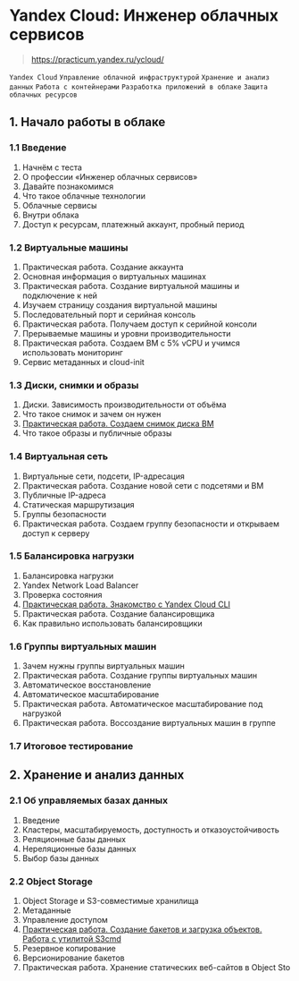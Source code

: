 # Yandex Cloud: Инженер облачных сервисов
> https://practicum.yandex.ru/ycloud/

`Yandex Cloud` `Управление облачной инфраструктурой` `Хранение и анализ данных` `Работа с контейнерами` 
`Разработка приложений в облаке` `Защита облачных ресурсов`

## 1. Начало работы в облаке
### 1.1 Введение
1. Начнём с теста
2. О профессии «Инженер облачных сервисов»
3. Давайте познакомимся
4. Что такое облачные технологии
5. Облачные сервисы
6. Внутри облака
7. Доступ к ресурсам, платежный аккаунт, пробный период

### 1.2 Виртуальные машины
1. Практическая работа. Создание аккаунта
2. Основная информация о виртуальных машинах
3. Практическая работа. Создание виртуальной машины и подключение к ней
4. Изучаем страницу создания виртуальной машины
5. Последовательный порт и серийная консоль
6. Практическая работа. Получаем доступ к серийной консоли
7. Прерываемые машины и уровни производительности
8. Практическая работа. Создаем ВМ с 5% vCPU и учимся использовать мониторинг
9. Сервис метаданных и cloud-init

### 1.3 Диски, снимки и образы
1. Диски. Зависимость производительности от объёма
2. Что такое снимок и зачем он нужен
3. [Практическая работа. Создаем снимок диска ВМ](1_3_2_create_snapshot.md)
4. Что такое образы и публичные образы

### 1.4 Виртуальная сеть
1. Виртуальные сети, подсети, IP-адресация
2. Практическая работа. Создание новой сети с подсетями и ВМ
3. Публичные IP-адреса
4. Статическая маршрутизация
5. Группы безопасности
6. Практическая работа. Создаем группу безопасности и открываем доступ к серверу

### 1.5 Балансировка нагрузки
1. Балансировка нагрузки
2. Yandex Network Load Balancer
3. Проверка состояния
4. [Практическая работа. Знакомство с Yandex Cloud CLI](1_5_4_yandex_cloud_cli.md)
5. Практическая работа. Создание балансировщика
6. Как правильно использовать балансировщики

### 1.6 Группы виртуальных машин
1. Зачем нужны группы виртуальных машин
2. Практическая работа. Создание группы виртуальных машин
3. Автоматическое восстановление
4. Автоматическое масштабирование
5. Практическая работа. Автоматическое масштабирование под нагрузкой
6. Практическая работа. Воссоздание виртуальных машин в группе

### 1.7 Итоговое тестирование


## 2. Хранение и анализ данных
### 2.1 Об управляемых базах данных
1. Введение
2. Кластеры, масштабируемость, доступность и отказоустойчивость
3. Реляционные базы данных
4. Нереляционные базы данных
5. Выбор базы данных

### 2.2 Object Storage
1. Object Storage и S3-совместимые хранилища
2. Метаданные
3. Управление доступом
4. [Практическая работа. Создание бакетов и загрузка объектов. Работа с утилитой S3cmd](2_2_4_s3_bucket_creating.md)
5. Резервное копирование
6. Версионирование бакетов
7. Практическая работа. Хранение статических веб-сайтов в Object Sto
